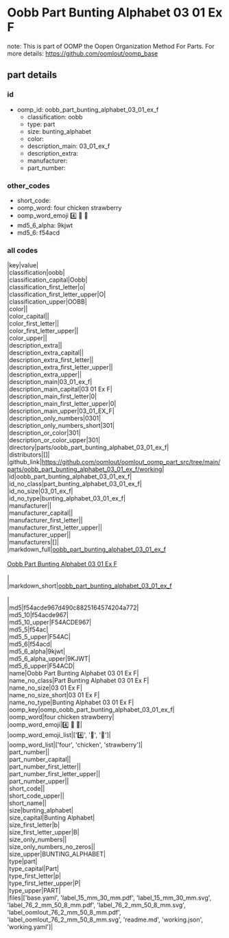 # Oobb Part Bunting Alphabet 03 01 Ex F  

note: This is part of OOMP the Oopen Organization Method For Parts. For more details: https://github.com/oomlout/oomp_base

##  part details





### id
* oomp_id: oobb_part_bunting_alphabet_03_01_ex_f
  * classification: oobb
  * type: part
  * size: bunting_alphabet
  * color: 
  * description_main: 03_01_ex_f
  * description_extra: 
  * manufacturer: 
  * part_number: 

### other_codes
* short_code: 
* oomp_word: four chicken strawberry
* oomp_word_emoji :four: :chicken: :strawberry:
* md5_6_alpha: 9kjwt
* md5_6: f54acd

### all codes 
|key|value|  
|classification|oobb|  
|classification_capital|Oobb|  
|classification_first_letter|o|  
|classification_first_letter_upper|O|  
|classification_upper|OOBB|  
|color||  
|color_capital||  
|color_first_letter||  
|color_first_letter_upper||  
|color_upper||  
|description_extra||  
|description_extra_capital||  
|description_extra_first_letter||  
|description_extra_first_letter_upper||  
|description_extra_upper||  
|description_main|03_01_ex_f|  
|description_main_capital|03 01 Ex F|  
|description_main_first_letter|0|  
|description_main_first_letter_upper|0|  
|description_main_upper|03_01_EX_F|  
|description_only_numbers|0301|  
|description_only_numbers_short|301|  
|description_or_color|301|  
|description_or_color_upper|301|  
|directory|parts/oobb_part_bunting_alphabet_03_01_ex_f|  
|distributors|[]|  
|github_link|https://github.com/oomlout/oomlout_oomp_part_src/tree/main/parts/oobb_part_bunting_alphabet_03_01_ex_f/working|  
|id|oobb_part_bunting_alphabet_03_01_ex_f|  
|id_no_class|part_bunting_alphabet_03_01_ex_f|  
|id_no_size|03_01_ex_f|  
|id_no_type|bunting_alphabet_03_01_ex_f|  
|manufacturer||  
|manufacturer_capital||  
|manufacturer_first_letter||  
|manufacturer_first_letter_upper||  
|manufacturer_upper||  
|manufacturers|[]|  
|markdown_full|[oobb_part_bunting_alphabet_03_01_ex_f](https://github.com/oomlout/oomlout_oomp_part_src/tree/main/parts/oobb_part_bunting_alphabet_03_01_ex_f/working)<br>[](https://github.com/oomlout/oomlout_oomp_part_src/tree/main/parts/oobb_part_bunting_alphabet_03_01_ex_f/working)<br>[Oobb Part Bunting Alphabet 03 01 Ex F](https://github.com/oomlout/oomlout_oomp_part_src/tree/main/parts/oobb_part_bunting_alphabet_03_01_ex_f/working)<br><br>|  
|markdown_short|[oobb_part_bunting_alphabet_03_01_ex_f](https://github.com/oomlout/oomlout_oomp_part_src/tree/main/parts/oobb_part_bunting_alphabet_03_01_ex_f/working)<br><br>|  
|md5|f54acde967d490c8825164574204a772|  
|md5_10|f54acde967|  
|md5_10_upper|F54ACDE967|  
|md5_5|f54ac|  
|md5_5_upper|F54AC|  
|md5_6|f54acd|  
|md5_6_alpha|9kjwt|  
|md5_6_alpha_upper|9KJWT|  
|md5_6_upper|F54ACD|  
|name|Oobb Part Bunting Alphabet 03 01 Ex F|  
|name_no_class|Part Bunting Alphabet 03 01 Ex F|  
|name_no_size|03 01 Ex F|  
|name_no_size_short|03 01 Ex F|  
|name_no_type|Bunting Alphabet 03 01 Ex F|  
|oomp_key|oomp_oobb_part_bunting_alphabet_03_01_ex_f|  
|oomp_word|four chicken strawberry|  
|oomp_word_emoji|:four: :chicken: :strawberry:|  
|oomp_word_emoji_list|[':four:', ':chicken:', ':strawberry:']|  
|oomp_word_list|['four', 'chicken', 'strawberry']|  
|part_number||  
|part_number_capital||  
|part_number_first_letter||  
|part_number_first_letter_upper||  
|part_number_upper||  
|short_code||  
|short_code_upper||  
|short_name||  
|size|bunting_alphabet|  
|size_capital|Bunting Alphabet|  
|size_first_letter|b|  
|size_first_letter_upper|B|  
|size_only_numbers||  
|size_only_numbers_no_zeros||  
|size_upper|BUNTING_ALPHABET|  
|type|part|  
|type_capital|Part|  
|type_first_letter|p|  
|type_first_letter_upper|P|  
|type_upper|PART|  
|files|['base.yaml', 'label_15_mm_30_mm.pdf', 'label_15_mm_30_mm.svg', 'label_76_2_mm_50_8_mm.pdf', 'label_76_2_mm_50_8_mm.svg', 'label_oomlout_76_2_mm_50_8_mm.pdf', 'label_oomlout_76_2_mm_50_8_mm.svg', 'readme.md', 'working.json', 'working.yaml']|  
